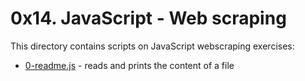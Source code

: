 # 0x14. JavaScript - Web scraping
This directory contains scripts on JavaScript webscraping exercises:
- [0-readme.js](0-readme.js) - reads and prints the content of a file